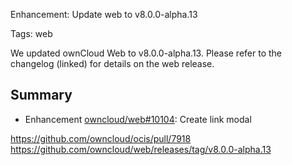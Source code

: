 Enhancement: Update web to v8.0.0-alpha.13

Tags: web

We updated ownCloud Web to v8.0.0-alpha.13. Please refer to the changelog (linked) for details on the web release.

## Summary
* Enhancement [owncloud/web#10104](https://github.com/owncloud/web/pull/10104): Create link modal

https://github.com/owncloud/ocis/pull/7918
https://github.com/owncloud/web/releases/tag/v8.0.0-alpha.13
